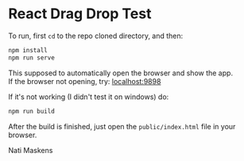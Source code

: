 # React Drag Drop Test

To run, first `cd` to the repo cloned directory, and then:
```bash
npm install
npm run serve
```
This supposed to automatically open the browser and show the app.  
If the browser not opening, try: [localhost:9898](http://127.0.0.1:9898)

If it's not working (I didn't test it on windows) do:
```bash
npm run build
```
After the build is finished, just open the `public/index.html` file in your browser.

Nati Maskens
